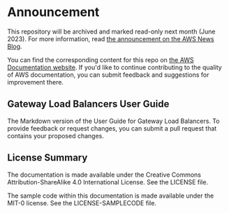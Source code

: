 # Announcement

This repository will be archived and marked read-only next month (June 2023). For more information, read [the announcement on the AWS News Blog](https://aws.amazon.com/blogs/aws/retiring-the-aws-documentation-on-github/).

You can find the corresponding content for this repo on [the AWS Documentation website](https://docs.aws.amazon.com/elasticloadbalancing/latest/gateway). If you'd like to continue contributing to the quality of AWS documentation, you can submit feedback and suggestions for improvement there.

## Gateway Load Balancers User Guide

The Markdown version of the User Guide for Gateway Load Balancers. To provide feedback or request changes, you can submit a pull request that contains your proposed changes.

## License Summary

The documentation is made available under the Creative Commons Attribution-ShareAlike 4.0 International License. See the LICENSE file.

The sample code within this documentation is made available under the MIT-0 license. See the LICENSE-SAMPLECODE file.
